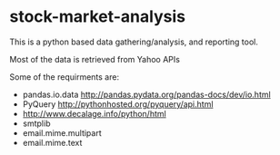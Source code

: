 stock-market-analysis
=====================

This is a python based data gathering/analysis, and reporting tool.

Most of the data is retrieved from Yahoo APIs

Some of the requirments are:
* pandas.io.data http://pandas.pydata.org/pandas-docs/dev/io.html
* PyQuery http://pythonhosted.org/pyquery/api.html
* http://www.decalage.info/python/html
* smtplib
* email.mime.multipart
* email.mime.text